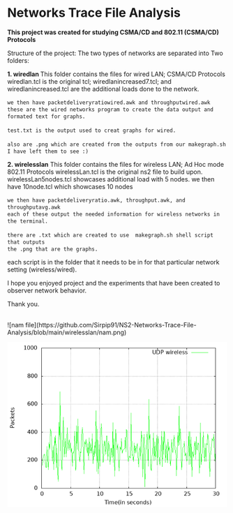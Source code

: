 # Networks Trace File Analysis

<b> This project was created for studying CSMA/CD and 802.11 (CSMA/CD) Protocols</b>

Structure of the project:
The two types of networks are separated into Two folders:

<b>1. wiredlan </b>
    This folder contains the files for wired LAN; CSMA/CD Protocols
    wiredlan.tcl is the original tcl;
    wiredlanincreased7.tcl; and wiredlanincreased.tcl are the additional loads done to the network.
    
    we then have packetdeliveryratiowired.awk and throughputwired.awk
    these are the wired networks program to create the data output and formated text for graphs.

    test.txt is the output used to creat graphs for wired.

    also are .png which are created from the outputs from our makegraph.sh
    I have left them to see :)



<b>2. wirelesslan</b>
    This folder contains the files for wireless LAN; Ad Hoc mode 802.11 Protocols
    wirelessLan.tcl is the original ns2 file to build upon.
    wirelessLan5nodes.tcl showcases additional load with 5 nodes.
    we then have 10node.tcl which showcases 10 nodes


    we then have packetdeliveryratio.awk, throughput.awk, and throughputavg.awk
    each of these output the needed information for wireless networks in the terminal.

    there are .txt which are created to use  makegraph.sh shell script that outputs
    the .png that are the graphs.

each script is in the folder that it needs to be in for that particular network setting (wireless/wired).


I hope you enjoyed project and the experiments that have been created to observer network behavior.


Thank you.

<br>
![nam file](https://github.com/Sirpip91/NS2-Networks-Trace-File-Analysis/blob/main/wirelesslan/nam.png)

<br>

![website banner](https://github.com/Sirpip91/NS2-Networks-Trace-File-Analysis/blob/main/wirelesslan/10nodewirelesslan.png)

